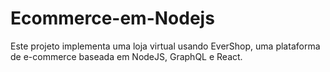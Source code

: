 # Ecommerce-em-Nodejs
Este projeto implementa uma loja virtual usando EverShop, uma plataforma de e-commerce baseada em NodeJS, GraphQL e React.
